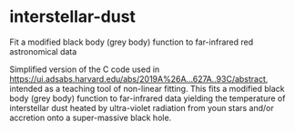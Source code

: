 # interstellar-dust
Fit a modified black body (grey body) function to far-infrared red astronomical data

Simplified version of the C code used in https://ui.adsabs.harvard.edu/abs/2019A%26A...627A..93C/abstract, intended as a teaching tool of non-linear fitting. This fits a modified black body (grey body) function to far-infrared data yielding the temperature of interstellar dust heated by ultra-violet radiation from youn stars and/or accretion onto a super-massive black hole.
